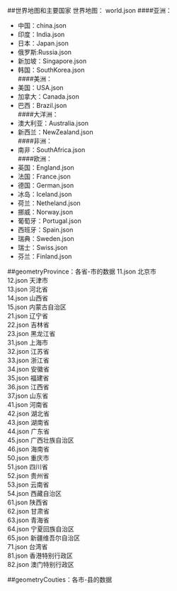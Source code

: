 ##世界地图和主要国家
世界地图： world.json
####亚洲：
- 中国：china.json
- 印度：India.json
- 日本：Japan.json
- 俄罗斯:Russia.json
- 新加坡：Singapore.json
- 韩国：SouthKorea.json  
####美洲：
- 美国：USA.json 
- 加拿大：Canada.json
- 巴西：Brazil.json  
####大洋洲：
- 澳大利亚：Australia.json
- 新西兰：NewZealand.json  
####非洲：
- 南非：SouthAfrica.json   
####欧洲：
- 英国：England.json
- 法国：France.json
- 德国：German.json
- 冰岛：Iceland.json
- 荷兰：Netheland.json
- 挪威：Norway.json
- 葡萄牙：Portugal.json
- 西班牙：Spain.json
- 瑞典：Sweden.json
- 瑞士：Swiss.json
- 芬兰：Finland.json

##geometryProvince：各省-市的数据
11.json  北京市            
12.json  天津市            
13.json  河北省            
14.json  山西省            
15.json  内蒙古自治区      
21.json  辽宁省            
22.json  吉林省            
23.json  黑龙江省          
31.json  上海市            
32.json  江苏省            
33.json  浙江省            
34.json  安徽省            
35.json  福建省            
36.json  江西省            
37.json  山东省            
41.json  河南省            
42.json  湖北省            
43.json  湖南省            
44.json  广东省            
45.json  广西壮族自治区    
46.json  海南省            
50.json  重庆市            
51.json  四川省            
52.json  贵州省            
53.json  云南省            
54.json  西藏自治区        
61.json  陕西省            
62.json  甘肃省            
63.json  青海省            
64.json  宁夏回族自治区    
65.json  新疆维吾尔自治区  
71.json  台湾省            
81.json  香港特别行政区    
82.json  澳门特别行政区    

##geometryCouties：各市-县的数据

